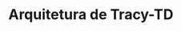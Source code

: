 # Arquitetura de Tracy-TD

<div class="mxgraph" style="max-width:100%;border:1px solid transparent;" data-mxgraph="{&quot;highlight&quot;:&quot;#0000ff&quot;,&quot;lightbox&quot;:false,&quot;nav&quot;:true,&quot;resize&quot;:true,&quot;page&quot;:0,&quot;toolbar&quot;:&quot;pages zoom layers tags&quot;,&quot;url&quot;:&quot;https://drive.google.com/uc?id=1srLSj460mJFTyZUbyENGh2y39ZI0QvmI&amp;export=download&quot;}"></div>
<script type="text/javascript" src="https://viewer.diagrams.net/embed2.js?&fetch=https%3A%2F%2Fdrive.google.com%2Fuc%3Fid%3D1srLSj460mJFTyZUbyENGh2y39ZI0QvmI%26export%3Ddownload"></script>
